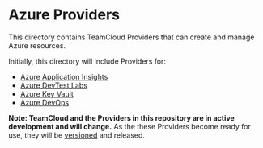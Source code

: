 # Azure Providers

This directory contains TeamCloud Providers that can create and manage Azure resources.

Initially, this directory will include Providers for:

- [Azure Application Insights](https://docs.microsoft.com/en-us/azure/azure-monitor/app/app-insights-overview)
- [Azure DevTest Labs](https://azure.microsoft.com/en-us/services/devtest-lab/)
- [Azure Key Vault](https://azure.microsoft.com/en-us/services/key-vault/)
- [Azure DevOps](https://azure.microsoft.com/en-us/services/devops/)

**Note: TeamCloud and the Providers in this repository are in active development and will change.**  As the these Providers become ready for use, they will be [versioned](https://semver.org/) and released.
